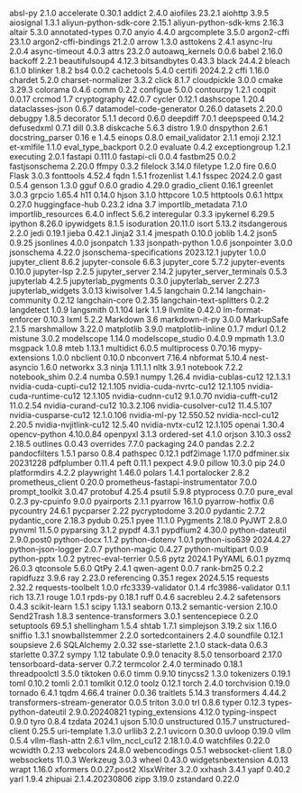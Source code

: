 absl-py                           2.1.0
accelerate                        0.30.1
addict                            2.4.0
aiofiles                          23.2.1
aiohttp                           3.9.5
aiosignal                         1.3.1
aliyun-python-sdk-core            2.15.1
aliyun-python-sdk-kms             2.16.3
altair                            5.3.0
annotated-types                   0.7.0
anyio                             4.4.0
argcomplete                       3.5.0
argon2-cffi                       23.1.0
argon2-cffi-bindings              21.2.0
arrow                             1.3.0
asttokens                         2.4.1
async-lru                         2.0.4
async-timeout                     4.0.3
attrs                             23.2.0
autoawq_kernels                   0.0.6
babel                             2.16.0
backoff                           2.2.1
beautifulsoup4                    4.12.3
bitsandbytes                      0.43.3
black                             24.4.2
bleach                            6.1.0
blinker                           1.8.2
bs4                               0.0.2
cachetools                        5.4.0
certifi                           2024.2.2
cffi                              1.16.0
chardet                           5.2.0
charset-normalizer                3.3.2
click                             8.1.7
cloudpickle                       3.0.0
cmake                             3.29.3
colorama                          0.4.6
comm                              0.2.2
configue                          5.0.0
contourpy                         1.2.1
coqpit                            0.0.17
crcmod                            1.7
cryptography                      42.0.7
cycler                            0.12.1
dashscope                         1.20.4
dataclasses-json                  0.6.7
datamodel-code-generator          0.26.0
datasets                          2.20.0
debugpy                           1.8.5
decorator                         5.1.1
decord                            0.6.0
deepdiff                          7.0.1
deepspeed                         0.14.2
defusedxml                        0.7.1
dill                              0.3.8
diskcache                         5.6.3
distro                            1.9.0
dnspython                         2.6.1
docstring_parser                  0.16
e                                 1.4.5
einops                            0.8.0
email_validator                   2.1.1
emoji                             2.12.1
et-xmlfile                        1.1.0
eval_type_backport                0.2.0
evaluate                          0.4.2
exceptiongroup                    1.2.1
executing                         2.0.1
fastapi                           0.111.0
fastapi-cli                       0.0.4
fastbm25                          0.0.2
fastjsonschema                    2.20.0
ffmpy                             0.3.2
filelock                          3.14.0
filetype                          1.2.0
fire                              0.6.0
Flask                             3.0.3
fonttools                         4.52.4
fqdn                              1.5.1
frozenlist                        1.4.1
fsspec                            2024.2.0
gast                              0.5.4
genson                            1.3.0
gguf                              0.6.0
gradio                            4.29.0
gradio_client                     0.16.1
greenlet                          3.0.3
grpcio                            1.65.4
h11                               0.14.0
hjson                             3.1.0
httpcore                          1.0.5
httptools                         0.6.1
httpx                             0.27.0
huggingface-hub                   0.23.2
idna                              3.7
importlib_metadata                7.1.0
importlib_resources               6.4.0
inflect                           5.6.2
interegular                       0.3.3
ipykernel                         6.29.5
ipython                           8.26.0
ipywidgets                        8.1.5
isoduration                       20.11.0
isort                             5.13.2
itsdangerous                      2.2.0
jedi                              0.19.1
jieba                             0.42.1
Jinja2                            3.1.4
jmespath                          0.10.0
joblib                            1.4.2
json5                             0.9.25
jsonlines                         4.0.0
jsonpatch                         1.33
jsonpath-python                   1.0.6
jsonpointer                       3.0.0
jsonschema                        4.22.0
jsonschema-specifications         2023.12.1
jupyter                           1.0.0
jupyter_client                    8.6.2
jupyter-console                   6.6.3
jupyter_core                      5.7.2
jupyter-events                    0.10.0
jupyter-lsp                       2.2.5
jupyter_server                    2.14.2
jupyter_server_terminals          0.5.3
jupyterlab                        4.2.5
jupyterlab_pygments               0.3.0
jupyterlab_server                 2.27.3
jupyterlab_widgets                3.0.13
kiwisolver                        1.4.5
langchain                         0.2.14
langchain-community               0.2.12
langchain-core                    0.2.35
langchain-text-splitters          0.2.2
langdetect                        1.0.9
langsmith                         0.1.104
lark                              1.1.9
llvmlite                          0.42.0
lm-format-enforcer                0.10.3
lxml                              5.2.2
Markdown                          3.6
markdown-it-py                    3.0.0
MarkupSafe                        2.1.5
marshmallow                       3.22.0
matplotlib                        3.9.0
matplotlib-inline                 0.1.7
mdurl                             0.1.2
mistune                           3.0.2
modelscope                        1.14.0
modelscope_studio                 0.4.0.9
mpmath                            1.3.0
msgpack                           1.0.8
mteb                              1.13.1
multidict                         6.0.5
multiprocess                      0.70.16
mypy-extensions                   1.0.0
nbclient                          0.10.0
nbconvert                         7.16.4
nbformat                          5.10.4
nest-asyncio                      1.6.0
networkx                          3.3
ninja                             1.11.1.1
nltk                              3.9.1
notebook                          7.2.2
notebook_shim                     0.2.4
numba                             0.59.1
numpy                             1.26.4
nvidia-cublas-cu12                12.1.3.1
nvidia-cuda-cupti-cu12            12.1.105
nvidia-cuda-nvrtc-cu12            12.1.105
nvidia-cuda-runtime-cu12          12.1.105
nvidia-cudnn-cu12                 9.1.0.70
nvidia-cufft-cu12                 11.0.2.54
nvidia-curand-cu12                10.3.2.106
nvidia-cusolver-cu12              11.4.5.107
nvidia-cusparse-cu12              12.1.0.106
nvidia-ml-py                      12.550.52
nvidia-nccl-cu12                  2.20.5
nvidia-nvjitlink-cu12             12.5.40
nvidia-nvtx-cu12                  12.1.105
openai                            1.30.4
opencv-python                     4.10.0.84
openpyxl                          3.1.3
ordered-set                       4.1.0
orjson                            3.10.3
oss2                              2.18.5
outlines                          0.0.43
overrides                         7.7.0
packaging                         24.0
pandas                            2.2.2
pandocfilters                     1.5.1
parso                             0.8.4
pathspec                          0.12.1
pdf2image                         1.17.0
pdfminer.six                      20231228
pdfplumber                        0.11.4
peft                              0.11.1
pexpect                           4.9.0
pillow                            10.3.0
pip                               24.0
platformdirs                      4.2.2
playwright                        1.46.0
polars                            1.4.1
portalocker                       2.8.2
prometheus_client                 0.20.0
prometheus-fastapi-instrumentator 7.0.0
prompt_toolkit                    3.0.47
protobuf                          4.25.4
psutil                            5.9.8
ptyprocess                        0.7.0
pure_eval                         0.2.3
py-cpuinfo                        9.0.0
pyairports                        2.1.1
pyarrow                           16.1.0
pyarrow-hotfix                    0.6
pycountry                         24.6.1
pycparser                         2.22
pycryptodome                      3.20.0
pydantic                          2.7.2
pydantic_core                     2.18.3
pydub                             0.25.1
pyee                              11.1.0
Pygments                          2.18.0
PyJWT                             2.8.0
pynvml                            11.5.0
pyparsing                         3.1.2
pypdf                             4.3.1
pypdfium2                         4.30.0
python-dateutil                   2.9.0.post0
python-docx                       1.1.2
python-dotenv                     1.0.1
python-iso639                     2024.4.27
python-json-logger                2.0.7
python-magic                      0.4.27
python-multipart                  0.0.9
python-pptx                       1.0.2
pytrec-eval-terrier               0.5.6
pytz                              2024.1
PyYAML                            6.0.1
pyzmq                             26.0.3
qtconsole                         5.6.0
QtPy                              2.4.1
qwen-agent                        0.0.7
rank-bm25                         0.2.2
rapidfuzz                         3.9.6
ray                               2.23.0
referencing                       0.35.1
regex                             2024.5.15
requests                          2.32.2
requests-toolbelt                 1.0.0
rfc3339-validator                 0.1.4
rfc3986-validator                 0.1.1
rich                              13.7.1
rouge                             1.0.1
rpds-py                           0.18.1
ruff                              0.4.6
sacrebleu                         2.4.2
safetensors                       0.4.3
scikit-learn                      1.5.1
scipy                             1.13.1
seaborn                           0.13.2
semantic-version                  2.10.0
Send2Trash                        1.8.3
sentence-transformers             3.0.1
sentencepiece                     0.2.0
setuptools                        69.5.1
shellingham                       1.5.4
shtab                             1.7.1
simplejson                        3.19.2
six                               1.16.0
sniffio                           1.3.1
snowballstemmer                   2.2.0
sortedcontainers                  2.4.0
soundfile                         0.12.1
soupsieve                         2.6
SQLAlchemy                        2.0.32
sse-starlette                     2.1.0
stack-data                        0.6.3
starlette                         0.37.2
sympy                             1.12
tabulate                          0.9.0
tenacity                          8.5.0
tensorboard                       2.17.0
tensorboard-data-server           0.7.2
termcolor                         2.4.0
terminado                         0.18.1
threadpoolctl                     3.5.0
tiktoken                          0.6.0
timm                              0.9.10
tinycss2                          1.3.0
tokenizers                        0.19.1
toml                              0.10.2
tomli                             2.0.1
tomlkit                           0.12.0
toolz                             0.12.1
torch                             2.4.0
torchvision                       0.19.0
tornado                           6.4.1
tqdm                              4.66.4
trainer                           0.0.36
traitlets                         5.14.3
transformers                      4.44.2
transformers-stream-generator     0.0.5
triton                            3.0.0
trl                               0.8.6
typer                             0.12.3
types-python-dateutil             2.9.0.20240821
typing_extensions                 4.12.0
typing-inspect                    0.9.0
tyro                              0.8.4
tzdata                            2024.1
ujson                             5.10.0
unstructured                      0.15.7
unstructured-client               0.25.5
uri-template                      1.3.0
urllib3                           2.2.1
uvicorn                           0.30.0
uvloop                            0.19.0
vllm                              0.5.4
vllm-flash-attn                   2.6.1
vllm_nccl_cu12                    2.18.1.0.4.0
watchfiles                        0.22.0
wcwidth                           0.2.13
webcolors                         24.8.0
webencodings                      0.5.1
websocket-client                  1.8.0
websockets                        11.0.3
Werkzeug                          3.0.3
wheel                             0.43.0
widgetsnbextension                4.0.13
wrapt                             1.16.0
xformers                          0.0.27.post2
XlsxWriter                        3.2.0
xxhash                            3.4.1
yapf                              0.40.2
yarl                              1.9.4
zhipuai                           2.1.4.20230806
zipp                              3.19.0
zstandard                         0.22.0